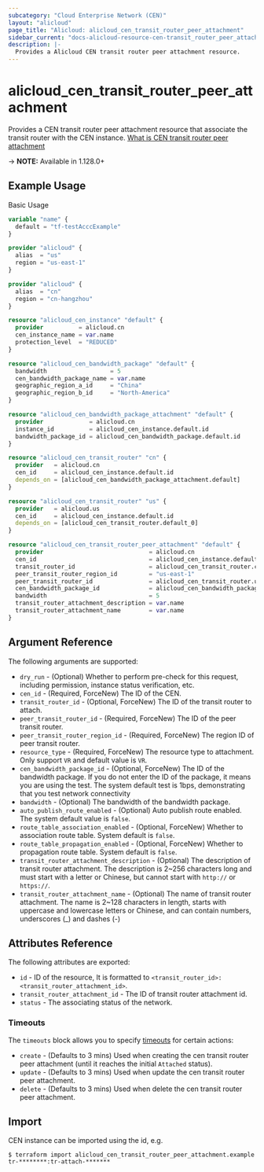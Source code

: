 ```yaml
---
subcategory: "Cloud Enterprise Network (CEN)"
layout: "alicloud"
page_title: "Alicloud: alicloud_cen_transit_router_peer_attachment"
sidebar_current: "docs-alicloud-resource-cen-transit_router_peer_attachment"
description: |-
  Provides a Alicloud CEN transit router peer attachment resource.
---
```


# alicloud\_cen_transit_router_peer_attachment

Provides a CEN transit router peer attachment resource that associate the transit router with the CEN instance. [What is CEN transit router peer attachment](https://help.aliyun.com/document_detail/261363.html)

-> **NOTE:** Available in 1.128.0+

## Example Usage

Basic Usage

```terraform
variable "name" {
  default = "tf-testAcccExample"
}

provider "alicloud" {
  alias  = "us"
  region = "us-east-1"
}

provider "alicloud" {
  alias  = "cn"
  region = "cn-hangzhou"
}

resource "alicloud_cen_instance" "default" {
  provider          = alicloud.cn
  cen_instance_name = var.name
  protection_level  = "REDUCED"
}

resource "alicloud_cen_bandwidth_package" "default" {
  bandwidth                  = 5
  cen_bandwidth_package_name = var.name
  geographic_region_a_id     = "China"
  geographic_region_b_id     = "North-America"
}

resource "alicloud_cen_bandwidth_package_attachment" "default" {
  provider             = alicloud.cn
  instance_id          = alicloud_cen_instance.default.id
  bandwidth_package_id = alicloud_cen_bandwidth_package.default.id
}

resource "alicloud_cen_transit_router" "cn" {
  provider   = alicloud.cn
  cen_id     = alicloud_cen_instance.default.id
  depends_on = [alicloud_cen_bandwidth_package_attachment.default]
}

resource "alicloud_cen_transit_router" "us" {
  provider   = alicloud.us
  cen_id     = alicloud_cen_instance.default.id
  depends_on = [alicloud_cen_transit_router.default_0]
}

resource "alicloud_cen_transit_router_peer_attachment" "default" {
  provider                              = alicloud.cn
  cen_id                                = alicloud_cen_instance.default.id
  transit_router_id                     = alicloud_cen_transit_router.cn.transit_router_id
  peer_transit_router_region_id         = "us-east-1"
  peer_transit_router_id                = alicloud_cen_transit_router.us.transit_router_id
  cen_bandwidth_package_id              = alicloud_cen_bandwidth_package_attachment.default.bandwidth_package_id
  bandwidth                             = 5
  transit_router_attachment_description = var.name
  transit_router_attachment_name        = var.name
}

```
## Argument Reference

The following arguments are supported:

* `dry_run` - (Optional) Whether to perform pre-check for this request, including permission, instance status verification, etc.
* `cen_id` - (Required, ForceNew) The ID of the CEN.
* `transit_router_id` - (Optional, ForceNew) The ID of the transit router to attach.
* `peer_transit_router_id` - (Required, ForceNew) The ID of the peer transit router.
* `peer_transit_router_region_id` - (Required, ForceNew) The region ID of peer transit router.
* `resource_type` - (Required, ForceNew) The resource type to attachment. Only support `VR` and default value is `VR`.
* `cen_bandwidth_package_id` - (Optional, ForceNew) The ID of the bandwidth package. If you do not enter the ID of the package, it means you are using the test. The system default test is 1bps, demonstrating that you test network connectivity
* `bandwidth` - (Optional) The bandwidth of the bandwidth package.
* `auto_publish_route_enabled` - (Optional) Auto publish route enabled. The system default value is `false`.
* `route_table_association_enabled` - (Optional, ForceNew) Whether to association route table. System default is `false`.
* `route_table_propagation_enabled` - (Optional, ForceNew) Whether to propagation route table. System default is `false`.
* `transit_router_attachment_description` - (Optional) The description of transit router attachment. The description is 2~256 characters long and must start with a letter or Chinese, but cannot start with `http://` or `https://`.
* `transit_router_attachment_name` - (Optional) The name of transit router attachment. The name is 2~128 characters in length, starts with uppercase and lowercase letters or Chinese, and can contain numbers, underscores (_) and dashes (-)

## Attributes Reference

The following attributes are exported:

* `id` - ID of the resource, It is formatted to `<transit_router_id>:<transit_router_attachment_id>`. 
* `transit_router_attachment_id` - The ID of transit router attachment id.
* `status` - The associating status of the network.

### Timeouts

The `timeouts` block allows you to specify [timeouts](https://www.terraform.io/docs/configuration-0-11/resources.html#timeouts) for certain actions:

* `create` - (Defaults to 3 mins) Used when creating the cen transit router peer attachment (until it reaches the initial `Attached` status).
* `update` - (Defaults to 3 mins) Used when update the cen transit router peer attachment.
* `delete` - (Defaults to 3 mins) Used when delete the cen transit router peer attachment.

## Import

CEN instance can be imported using the id, e.g.

```
$ terraform import alicloud_cen_transit_router_peer_attachment.example tr-********:tr-attach-*******
```

